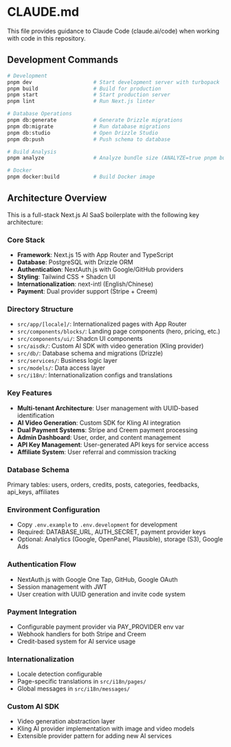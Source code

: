 # CLAUDE.md

This file provides guidance to Claude Code (claude.ai/code) when working with code in this repository.

## Development Commands

```bash
# Development
pnpm dev                    # Start development server with turbopack
pnpm build                  # Build for production
pnpm start                  # Start production server
pnpm lint                   # Run Next.js linter

# Database Operations
pnpm db:generate            # Generate Drizzle migrations
pnpm db:migrate             # Run database migrations
pnpm db:studio              # Open Drizzle Studio
pnpm db:push                # Push schema to database

# Build Analysis
pnpm analyze                # Analyze bundle size (ANALYZE=true pnpm build)

# Docker
pnpm docker:build           # Build Docker image
```

## Architecture Overview

This is a full-stack Next.js AI SaaS boilerplate with the following key architecture:

### Core Stack
- **Framework**: Next.js 15 with App Router and TypeScript
- **Database**: PostgreSQL with Drizzle ORM
- **Authentication**: NextAuth.js with Google/GitHub providers
- **Styling**: Tailwind CSS + Shadcn UI
- **Internationalization**: next-intl (English/Chinese)
- **Payment**: Dual provider support (Stripe + Creem)

### Directory Structure
- `src/app/[locale]/`: Internationalized pages with App Router
- `src/components/blocks/`: Landing page components (hero, pricing, etc.)
- `src/components/ui/`: Shadcn UI components
- `src/aisdk/`: Custom AI SDK with video generation (Kling provider)
- `src/db/`: Database schema and migrations (Drizzle)
- `src/services/`: Business logic layer
- `src/models/`: Data access layer
- `src/i18n/`: Internationalization configs and translations

### Key Features
- **Multi-tenant Architecture**: User management with UUID-based identification
- **AI Video Generation**: Custom SDK for Kling AI integration
- **Dual Payment Systems**: Stripe and Creem payment processing
- **Admin Dashboard**: User, order, and content management
- **API Key Management**: User-generated API keys for service access
- **Affiliate System**: User referral and commission tracking

### Database Schema
Primary tables: users, orders, credits, posts, categories, feedbacks, api_keys, affiliates

### Environment Configuration
- Copy `.env.example` to `.env.development` for development
- Required: DATABASE_URL, AUTH_SECRET, payment provider keys
- Optional: Analytics (Google, OpenPanel, Plausible), storage (S3), Google Ads

### Authentication Flow
- NextAuth.js with Google One Tap, GitHub, Google OAuth
- Session management with JWT
- User creation with UUID generation and invite code system

### Payment Integration
- Configurable payment provider via PAY_PROVIDER env var
- Webhook handlers for both Stripe and Creem
- Credit-based system for AI service usage

### Internationalization
- Locale detection configurable
- Page-specific translations in `src/i18n/pages/`
- Global messages in `src/i18n/messages/`

### Custom AI SDK
- Video generation abstraction layer
- Kling AI provider implementation with image and video models
- Extensible provider pattern for adding new AI services